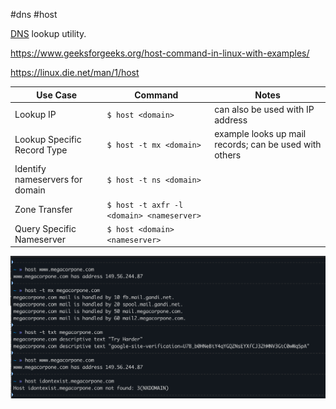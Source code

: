 #dns #host

[DNS](../../Reference/Networking/Protocols/DNS.md) lookup utility.

https://www.geeksforgeeks.org/host-command-in-linux-with-examples/

https://linux.die.net/man/1/host



| Use Case                        | Command                                   | Notes                                                  |
| ------------------------------- | ----------------------------------------- | ------------------------------------------------------ |
| Lookup IP                       | `$ host <domain>`                         | can also be used with IP address                       |
| Lookup Specific Record Type     | `$ host -t mx <domain>`                   | example looks up mail records; can be used with others |
| Identify nameservers for domain | `$ host -t ns <domain>`                   |                                                        |
| Zone Transfer                   | `$ host -t axfr -l <domain> <nameserver>` |                                                        |
| Query Specific Nameserver       | ` $ host <domain> <nameserver> `          |                                                        |



![](../../_attachments/host.png)